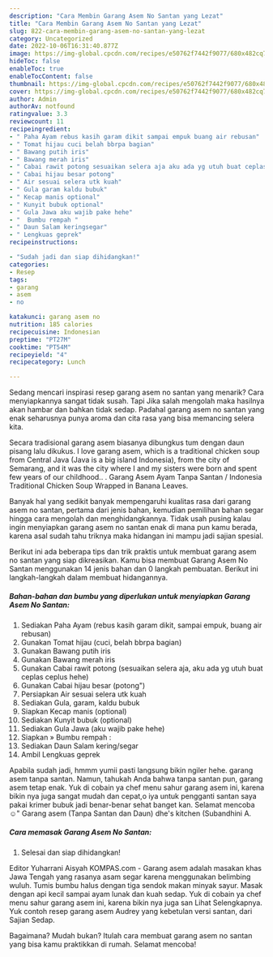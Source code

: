 ```yaml
---
description: "Cara Membin Garang Asem No Santan yang Lezat"
title: "Cara Membin Garang Asem No Santan yang Lezat"
slug: 822-cara-membin-garang-asem-no-santan-yang-lezat
category: Uncategorized
date: 2022-10-06T16:31:40.877Z
image: https://img-global.cpcdn.com/recipes/e50762f7442f9077/680x482cq70/garang-asem-no-santan-foto-resep-utama.jpg
hideToc: false
enableToc: true
enableTocContent: false
thumbnail: https://img-global.cpcdn.com/recipes/e50762f7442f9077/680x482cq70/garang-asem-no-santan-foto-resep-utama.jpg
cover: https://img-global.cpcdn.com/recipes/e50762f7442f9077/680x482cq70/garang-asem-no-santan-foto-resep-utama.jpg
author: Admin
authorAv: notfound
ratingvalue: 3.3
reviewcount: 11
recipeingredient:
- " Paha Ayam rebus kasih garam dikit sampai empuk buang air rebusan"
- " Tomat hijau cuci belah bbrpa bagian"
- " Bawang putih iris"
- " Bawang merah iris"
- " Cabai rawit potong sesuaikan selera aja aku ada yg utuh buat ceplas ceplus hehe"
- " Cabai hijau besar potong"
- " Air sesuai selera utk kuah"
- " Gula garam kaldu bubuk"
- " Kecap manis optional"
- " Kunyit bubuk optional"
- " Gula Jawa aku wajib pake hehe"
- "  Bumbu rempah "
- " Daun Salam keringsegar"
- " Lengkuas geprek"
recipeinstructions:

- "Sudah jadi dan siap dihidangkan!"
categories:
- Resep
tags:
- garang
- asem
- no

katakunci: garang asem no 
nutrition: 185 calories
recipecuisine: Indonesian
preptime: "PT27M"
cooktime: "PT54M"
recipeyield: "4"
recipecategory: Lunch

---
```



Sedang mencari inspirasi resep garang asem no santan yang menarik? Cara menyiapkannya sangat tidak susah. Tapi Jika salah mengolah maka hasilnya akan hambar dan bahkan tidak sedap. Padahal garang asem no santan yang enak seharusnya punya aroma dan cita rasa yang bisa memancing selera kita.


Secara tradisional garang asem biasanya dibungkus tum dengan daun pisang lalu dikukus. I love garang asem, which is a traditional chicken soup from Central Java (Java is a big island Indonesia), from the city of Semarang, and it was the city where I and my sisters were born and spent few years of our childhood.. . Garang Asem Ayam Tanpa Santan / Indonesia Traditional Chicken Soup Wrapped in Banana Leaves.

Banyak hal yang sedikit banyak mempengaruhi kualitas rasa dari garang asem no santan, pertama dari jenis bahan, kemudian pemilihan bahan segar hingga cara mengolah dan menghidangkannya. Tidak usah pusing kalau ingin menyiapkan garang asem no santan enak di mana pun kamu berada, karena asal sudah tahu triknya maka hidangan ini mampu jadi sajian spesial.


Berikut ini ada beberapa tips dan trik praktis untuk membuat garang asem no santan yang siap dikreasikan. Kamu bisa membuat Garang Asem No Santan menggunakan 14 jenis bahan dan 0 langkah pembuatan. Berikut ini langkah-langkah dalam membuat hidangannya.

<!--inarticleads1-->

##### Bahan-bahan dan bumbu yang diperlukan untuk menyiapkan Garang Asem No Santan:

1. Sediakan  Paha Ayam (rebus kasih garam dikit, sampai empuk, buang air rebusan)
1. Gunakan  Tomat hijau (cuci, belah bbrpa bagian)
1. Gunakan  Bawang putih iris
1. Gunakan  Bawang merah iris
1. Gunakan  Cabai rawit potong (sesuaikan selera aja, aku ada yg utuh buat ceplas ceplus hehe)
1. Gunakan  Cabai hijau besar (potong&#34;)
1. Persiapkan  Air sesuai selera utk kuah
1. Sediakan  Gula, garam, kaldu bubuk
1. Siapkan  Kecap manis (optional)
1. Sediakan  Kunyit bubuk (optional)
1. Sediakan  Gula Jawa (aku wajib pake hehe)
1. Siapkan  » Bumbu rempah :
1. Sediakan  Daun Salam kering/segar
1. Ambil  Lengkuas geprek


Apabila sudah jadi, hmmm yumii pasti langsung bikin ngiler hehe. garang asem tanpa santan. Namun, tahukah Anda bahwa tanpa santan pun, garang asem tetap enak. Yuk di cobain ya chef menu sahur garang asem ini, karena bikin nya juga sangat mudah dan cepat,o iya untuk pengganti santan saya pakai krimer bubuk jadi benar-benar sehat banget kan. Selamat mencoba ☺️&#34; Garang asem (Tanpa Santan dan Daun) dhe&#39;s kitchen (Subandhini A. 

<!--inarticleads2-->

##### Cara memasak Garang Asem No Santan:


1. Selesai dan siap dihidangkan!

Editor Yuharrani Aisyah KOMPAS.com - Garang asem adalah masakan khas Jawa Tengah yang rasanya asam segar karena menggunakan belimbing wuluh. Tumis bumbu halus dengan tiga sendok makan minyak sayur. Masak dengan api kecil sampai ayam lunak dan kuah sedap. Yuk di cobain ya chef menu sahur garang asem ini, karena bikin nya juga san Lihat Selengkapnya. Yuk contoh resep garang asem Audrey yang kebetulan versi santan, dari Sajian Sedap. 

Bagaimana? Mudah bukan? Itulah cara membuat garang asem no santan yang bisa kamu praktikkan di rumah. Selamat mencoba!
